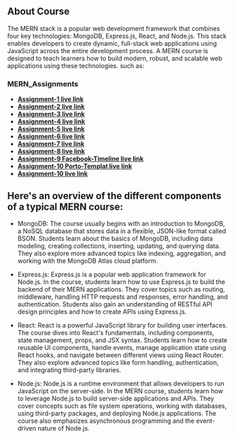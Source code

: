 ## About Course

The MERN stack is a popular web development framework that combines four key technologies: MongoDB, Express.js, React, and Node.js. This stack enables developers to create dynamic, full-stack web applications using JavaScript across the entire development process. A MERN course is designed to teach learners how to build modern, robust, and scalable web applications using these technologies. such as:

### MERN_Assignments

- **[Assignment-1 live link](https://mahadi-opu.github.io/MERN-Assignments/Assignment-1/index.html)**
- **[Assignment-2 live link](https://mahadi-opu.github.io/MERN-Assignments/Assignment-2/index.html)**
- **[Assignment-3 live link](https://mahadi-opu.github.io/MERN-Assignments/Assignment-3/index.html)**
- **[Assignment-4 live link](https://mahadi-opu.github.io/MERN-Assignments/Assignment-4/index.html)**
- **[Assignment-5 live link](https://mahadi-opu.github.io/MERN-Assignments/Assignment-5/index.html)**
- **[Assignment-6 live link](https://mahadi-opu.github.io/MERN-Assignments/Assignment-6/index.html)**
- **[Assignment-7 live link](https://mahadi-opu.github.io/MERN-Assignments/Assignment-7/index.html)**
- **[Assignment-8 live link](https://mahadi-opu.github.io/MERN-Assignments/Assignment-8/index.html)**
- **[Assignment-9 Facebook-Timeline live link](https://mahadi-opu.github.io/MERN-Assignments/Assignment-9/Facebook-Timeline/)**
- **[Assignment-10 Porto-Templat live link](https://mahadi-opu.github.io/MERN-Assignments/Assignment-9/Porto-Template/)**
- **[Assignment-10 live link](https://mahadi-opu.github.io/MERN-Assignments/Assignment-9/index.html)**

## Here's an overview of the different components of a typical MERN course:

- MongoDB: The course usually begins with an introduction to MongoDB, a NoSQL database that stores data in a flexible, JSON-like format called BSON. Students learn about the basics of MongoDB, including data modeling, creating collections, inserting, updating, and querying data. They also explore more advanced topics like indexing, aggregation, and working with the MongoDB Atlas cloud platform.

- Express.js: Express.js is a popular web application framework for Node.js. In the course, students learn how to use Express.js to build the backend of their MERN applications. They cover topics such as routing, middleware, handling HTTP requests and responses, error handling, and authentication. Students also gain an understanding of RESTful API design principles and how to create APIs using Express.js.

- React: React is a powerful JavaScript library for building user interfaces. The course dives into React's fundamentals, including components, state management, props, and JSX syntax. Students learn how to create reusable UI components, handle events, manage application state using React hooks, and navigate between different views using React Router. They also explore advanced topics like form handling, authentication, and integrating third-party libraries.

- Node.js: Node.js is a runtime environment that allows developers to run JavaScript on the server-side. In the MERN course, students learn how to leverage Node.js to build server-side applications and APIs. They cover concepts such as file system operations, working with databases, using third-party packages, and deploying Node.js applications. The course also emphasizes asynchronous programming and the event-driven nature of Node.js.

<!-- ## Contributing

Thank you for considering contributing to the Laravel framework! The contribution guide can be found in the [Laravel documentation](#).

## Code of Conduct

In order to ensure that the Laravel community is welcoming to all, please review and abide by the [Code of Conduct](#).

## Security Vulnerabilities

If you discover a security vulnerability within Laravel, please send an e-mail to Taylor Otwell via [taylor@laravel.com](mailto:taylor@laravel.com). All security vulnerabilities will be promptly addressed.

## License

The Laravel framework is open-sourced software licensed under the [MIT license](https://opensource.org/licenses/MIT). -->



